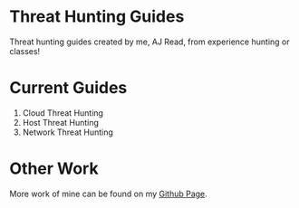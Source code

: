 # Threat Hunting Guides

Threat hunting guides created by me, AJ Read, from experience hunting or classes! 

# Current Guides
1. Cloud Threat Hunting 
2. Host Threat Hunting
3. Network Threat Hunting

# Other Work
More work of mine can be found on my [Github Page](https://ajread4.github.io/).